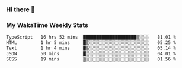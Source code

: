 ### Hi there 👋

<!--
**royschrauwen/royschrauwen** is a ✨ _special_ ✨ repository because its `README.md` (this file) appears on your GitHub profile.

Here are some ideas to get you started:

- 🔭 I’m currently working on ...
- 🌱 I’m currently learning ...
- 👯 I’m looking to collaborate on ...
- 🤔 I’m looking for help with ...
- 💬 Ask me about ...
- 📫 How to reach me: ...
- 😄 Pronouns: ...
- ⚡ Fun fact: ...
-->


### My WakaTime Weekly Stats
<!--START_SECTION:waka-->

```txt
TypeScript   16 hrs 52 mins  ████████████████████▒░░░░   81.01 %
HTML         1 hr 5 mins     █▒░░░░░░░░░░░░░░░░░░░░░░░   05.25 %
Text         1 hr 4 mins     █▒░░░░░░░░░░░░░░░░░░░░░░░   05.14 %
JSON         50 mins         █░░░░░░░░░░░░░░░░░░░░░░░░   04.01 %
SCSS         19 mins         ▒░░░░░░░░░░░░░░░░░░░░░░░░   01.56 %
```

<!--END_SECTION:waka-->
